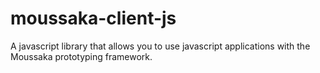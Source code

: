 moussaka-client-js
==================

A javascript library that allows you to use javascript applications with the Moussaka prototyping framework.
